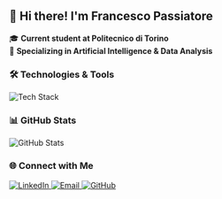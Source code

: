 ## 👋 Hi there! I'm **Francesco Passiatore**  

🎓 **Current student at Politecnico di Torino**  
🚀 **Specializing in Artificial Intelligence & Data Analysis**

### 🛠️ Technologies & Tools  
![Tech Stack](https://skillicons.dev/icons?i=python,js,react,git,java,rust,ts)  

### 📊 GitHub Stats  
![GitHub Stats](https://github-readme-stats.vercel.app/api?username=FrancescoPassiatore&show_icons=true&theme=radical)  

### 🌐 Connect with Me  

<p>
  <a href="https://www.linkedin.com/in/francesco-passiatore-a0432a353" target="_blank">
    <img src="https://img.shields.io/badge/-LinkedIn-%230A66C2?style=for-the-badge&logo=linkedin&logoColor=white" alt="LinkedIn"/>
  </a>

  <a href="mailto:frank.passiatore@gmail.com" target="_blank">
    <img src="https://img.shields.io/badge/-Email-%23D44638?style=for-the-badge&logo=gmail&logoColor=white" alt="Email"/>
  </a>

  <a href="https://github.com/FrancescoPassiatore" target="_blank">
    <img src="https://img.shields.io/badge/-GitHub-%2312100E?style=for-the-badge&logo=github&logoColor=white" alt="GitHub"/>
  </a>
</p>
